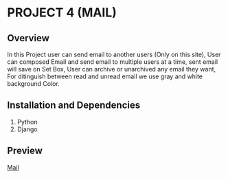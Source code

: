 # PROJECT 4 (MAIL)

## Overview
In this Project user can send email to another users (Only on this site), User can composed Email and send email to multiple users at a time,
sent email will save on Set Box, User can archive or unarchived any email they want, For ditinguish between read and unread email we use gray and white 
background Color.

## Installation and Dependencies
1. Python
2. Django

## Preview
[Mail](https://youtu.be/6PXKfrS7-OI)
